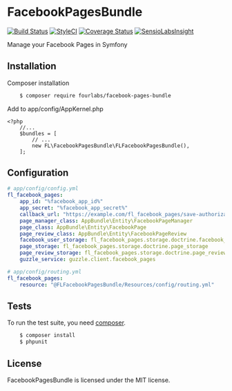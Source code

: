 # FacebookPagesBundle

[![Build Status](https://travis-ci.org/fourlabsldn/FacebookPagesBundle.svg?branch=master)](https://travis-ci.org/fourlabsldn/FacebookPagesBundle)
[![StyleCI](https://styleci.io/repos/72763808/shield?branch=master)](https://styleci.io/repos/72763808)
[![Coverage Status](https://coveralls.io/repos/github/fourlabsldn/FacebookPagesBundle/badge.svg?branch=master)](https://coveralls.io/github/fourlabsldn/FacebookPagesBundle?branch=master)
[![SensioLabsInsight](https://insight.sensiolabs.com/projects/a0c965f0-a214-461a-a8d2-aa3ef3089cb0/mini.png)](https://insight.sensiolabs.com/projects/a0c965f0-a214-461a-a8d2-aa3ef3089cb0)

Manage your Facebook Pages in Symfony

## Installation

Composer installation
```bash
    $ composer require fourlabs/facebook-pages-bundle
```

Add to app/config/AppKernel.php
```
<?php
    //...
    $bundles = [
        // ...
        new FL\FacebookPagesBundle\FLFacebookPagesBundle(),
    ];

```

## Configuration

```yaml
# app/config/config.yml
fl_facebook_pages:
    app_id: "%facebook_app_id%"
    app_secret: "%facebook_app_secret%"
    callback_url: "https://example.com/fl_facebook_pages/save-authorization"
    page_manager_class: AppBundle\Entity\FacebookPageManager
    page_class: AppBundle\Entity\FacebookPage
    page_review_class: AppBundle\Entity\FacebookPageReview
    facebook_user_storage: fl_facebook_pages.storage.doctrine.facebook_user_storage
    page_storage: fl_facebook_pages.storage.doctrine.page_storage
    page_review_storage: fl_facebook_pages.storage.doctrine.page_review_storage
    guzzle_service: guzzle.client.facebook_pages
```

```yaml
# app/config/routing.yml
fl_facebook_pages:
    resource: "@FLFacebookPagesBundle/Resources/config/routing.yml"
```

## Tests

To run the test suite, you need [composer](http://getcomposer.org).

```bash
    $ composer install
    $ phpunit
```
## License

FacebookPagesBundle is licensed under the MIT license.

